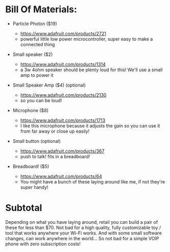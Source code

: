 Bill Of Materials:
===

- Particle Photon ($19)
    - https://www.adafruit.com/products/2721
    - powerful little low power microcontroller, super easy to make a connected thing

- Small speaker ($2)
    - https://www.adafruit.com/products/1314
    - a 3w 4ohm speaker should be plenty loud for this!  We'll use a small amp to power it
    
- Small Speaker Amp ($4) (optional)
    - https://www.adafruit.com/products/2130
    - so you can be loud!

- Microphone ($8)
    - https://www.adafruit.com/products/1713
    - I like this microphone because it adjusts the gain so you can use it from far away or close up easily!

- Small button (optional)
    - https://www.adafruit.com/products/367
    - push to talk!  fits in a breadboard!
    
- Breadboard! ($5)
    - https://www.adafruit.com/products/64
    - You might have a bunch of these laying around like me, if not they're super handy!
    
Subtotal
===

  Depending on what you have laying around, retail you can build a pair of these for less than $70.  Not bad for a
  high quality, fully customizable toy / tool that works anywhere your Wi-Fi works.  And with some small software 
  changes, can work anywhere in the world...  So not bad for a simple VOIP phone with zero subscription costs!
